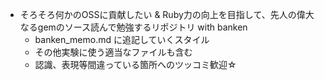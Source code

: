 - そろそろ何かのOSSに貢献したい & Ruby力の向上を目指して、先人の偉大なるgemのソース読んで勉強するリポジトリ with banken
  - banken_memo.md に追記していくスタイル
  - その他実験に使う適当なファイルも含む
  - 認識、表現等間違っている箇所へのツッコミ歓迎☆

